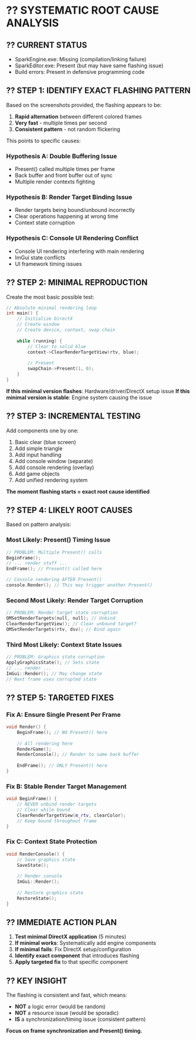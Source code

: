 # ?? SYSTEMATIC ROOT CAUSE ANALYSIS

## ?? **CURRENT STATUS**
- SparkEngine.exe: Missing (compilation/linking failure)  
- SparkEditor.exe: Present (but may have same flashing issue)
- Build errors: Present in defensive programming code

## ?? **STEP 1: IDENTIFY EXACT FLASHING PATTERN**

Based on the screenshots provided, the flashing appears to be:
1. **Rapid alternation** between different colored frames
2. **Very fast** - multiple times per second
3. **Consistent pattern** - not random flickering

This points to specific causes:

### **Hypothesis A: Double Buffering Issue**
- Present() called multiple times per frame
- Back buffer and front buffer out of sync
- Multiple render contexts fighting

### **Hypothesis B: Render Target Binding Issue**  
- Render targets being bound/unbound incorrectly
- Clear operations happening at wrong time
- Context state corruption

### **Hypothesis C: Console UI Rendering Conflict**
- Console UI rendering interfering with main rendering
- ImGui state conflicts
- UI framework timing issues

## ?? **STEP 2: MINIMAL REPRODUCTION**

Create the most basic possible test:

```cpp
// Absolute minimal rendering loop
int main() {
    // Initialize DirectX
    // Create window
    // Create device, context, swap chain
    
    while (running) {
        // Clear to solid blue
        context->ClearRenderTargetView(rtv, blue);
        
        // Present
        swapChain->Present(1, 0);
    }
}
```

**If this minimal version flashes**: Hardware/driver/DirectX setup issue
**If this minimal version is stable**: Engine system causing the issue

## ?? **STEP 3: INCREMENTAL TESTING**

Add components one by one:
1. Basic clear (blue screen)
2. Add simple triangle
3. Add input handling  
4. Add console window (separate)
5. Add console rendering (overlay)
6. Add game objects
7. Add unified rendering system

**The moment flashing starts = exact root cause identified**

## ?? **STEP 4: LIKELY ROOT CAUSES**

Based on pattern analysis:

### **Most Likely: Present() Timing Issue**
```cpp
// PROBLEM: Multiple Present() calls
BeginFrame();
// ... render stuff ...
EndFrame(); // Present() called here

// Console rendering AFTER Present()
console.Render(); // This may trigger another Present()
```

### **Second Most Likely: Render Target Corruption**
```cpp
// PROBLEM: Render target state corruption
OMSetRenderTargets(null, null); // Unbind
ClearRenderTargetView(); // Clear unbound target?
OMSetRenderTargets(rtv, dsv); // Bind again
```

### **Third Most Likely: Context State Issues**
```cpp
// PROBLEM: Graphics state corruption
ApplyGraphicsState(); // Sets state
// ... render ...
ImGui::Render(); // May change state
// Next frame uses corrupted state
```

## ?? **STEP 5: TARGETED FIXES**

### **Fix A: Ensure Single Present Per Frame**
```cpp
void Render() {
    BeginFrame(); // NO Present() here
    
    // All rendering here
    RenderGame();
    RenderConsole(); // Render to same back buffer
    
    EndFrame(); // ONLY Present() here
}
```

### **Fix B: Stable Render Target Management**
```cpp
void BeginFrame() {
    // NEVER unbind render targets
    // Clear while bound
    ClearRenderTargetView(m_rtv, clearColor);
    // Keep bound throughout frame
}
```

### **Fix C: Context State Protection**
```cpp
void RenderConsole() {
    // Save graphics state
    SaveState();
    
    // Render console
    ImGui::Render();
    
    // Restore graphics state
    RestoreState();
}
```

## ?? **IMMEDIATE ACTION PLAN**

1. **Test minimal DirectX application** (5 minutes)
2. **If minimal works**: Systematically add engine components
3. **If minimal fails**: Fix DirectX setup/configuration
4. **Identify exact component** that introduces flashing
5. **Apply targeted fix** to that specific component

## ?? **KEY INSIGHT**

The flashing is consistent and fast, which means:
- **NOT** a logic error (would be random)
- **NOT** a resource issue (would be sporadic)  
- **IS** a synchronization/timing issue (consistent pattern)

**Focus on frame synchronization and Present() timing.**